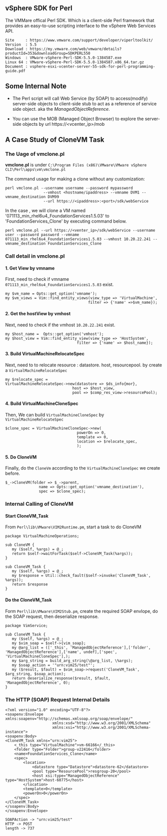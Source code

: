 vSphere SDK for Perl
---------------------

The VMMare offical Perl SDK. Which is a client-side Perl framework that provides an easy-to-use scripting interface to the vSphere Web Services API.

~~~~~~~~~~
Site     : https://www.vmware.com/support/developer/viperltoolkit/
Version  : 5.5
Download : https://my.vmware.com/web/vmware/details?productId=353&downloadGroup=SDKPERL550
Windows  : VMware-vSphere-Perl-SDK-5.5.0-1384587.exe
Linux 64 : VMware-vSphere-Perl-SDK-5.5.0-1384587.x86_64.tar.gz
Document : vsphere-esxi-vcenter-server-55-sdk-for-perl-programming-guide.pdf
~~~~~~~~~~


Some Internal Note
-------------------

* The Perl script will call Web Service (by SOAP) to access(modify) server-side objects to client-side stub to act as a reference of service side object. aka the _ManagedObjectReference_.

* You can use the MOB (Managed Object Browser) to explore the server-side objects by url https://<vcenter_ip>/mob


A Case Study of CloneVM Task
-----------------------------

### The Uage of vmclone.pl 

**vmclone.pl** is under `C:\Program Files (x86)\VMware\VMware vSphere CLI\Perl\apps\vm\vmclone.pl`

The command usage for making a clone without any customization:

~~~~~~~~~~~
perl vmclone.pl --username username --password mypassword
                 --vmhost <hostname/ipaddress> --vmname DVM1 --vmname_destination DVM99
                 --url https://<ipaddress>:<port>/sdk/webService
~~~~~~~~~~~

In the case , we will clone a VM named '071113_min_rhel6u4_FoundationServices1.5.03' to 'FoundationServices_Clone' by executing command below.

~~~~~~~~~~~
perl vmclone.pl --url https://<venter_ip>/sdk/webService --username user --password password --vmname 071113_min_rhel6u4_FoundationServices1.5.03 --vmhost 10.20.22.241 --vmname_destination FoundationServices_Clone
~~~~~~~~~~~

### Call detail in vmclone.pl

#### 1. Get View by vmname

First, need to check if vmname `071113_min_rhel6u4_FoundationServices1.5.03` exist.

~~~~~~~~~~~
my $vm_name = Opts::get_option('vmname');
my $vm_views = Vim::find_entity_views(view_type => 'VirtualMachine',
                                     filter => {'name' =>$vm_name});
~~~~~~~~~~~

#### 2. Get the hostView by vmhost

Next, need to check if the vmhost `10.20.22.241` exist.

~~~~~~~~~~~
my $host_name =  Opts::get_option('vmhost');
my $host_view = Vim::find_entity_view(view_type => 'HostSystem',
                                filter => {'name' => $host_name});
~~~~~~~~~~~

#### 3. Build VirtualMachineRelocateSpec

Next, need to to relocate resource : datastore. host, resourcepool. by create a `VirtualMachineRelocateSpec` 

~~~~~~~~~~~
my $relocate_spec =
VirtualMachineRelocateSpec->new(datastore => $ds_info{mor},
                              host => $host_view,
                              pool => $comp_res_view->resourcePool);
~~~~~~~~~~~

#### 4. Build VirtualMachineCloneSpec

Then, We can build `VirtualMachineCloneSpec` by `VirtualMachineRelocateSpec`

~~~~~~~~~~~
$clone_spec = VirtualMachineCloneSpec->new(
                                powerOn => 0,
                                template => 0,
                                location => $relocate_spec,
                                );
~~~~~~~~~~~

#### 5. Do CloneVM 

Finally, do the `CloneVm` according to the `VirtualMachineCloneSpec` we create before.
~~~~~~~~~~~
$_->CloneVM(folder => $_->parent,
               name => Opts::get_option('vmname_destination'),
               spec => $clone_spec);
~~~~~~~~~~~

### Internal Calling of CloneVM

#### Start CloneVM_Task
From `Perl\lib\VMware\VIM2Runtime.pm`, start a task to do CloneVM

~~~~~~~~~~~
package VirtualMachineOperations;

sub CloneVM {
   my ($self, %args) = @_;
   return $self->waitForTask($self->CloneVM_Task(%args));
}

sub CloneVM_Task {
   my ($self, %args) = @_;
   my $response = Util::check_fault($self->invoke('CloneVM_Task', %args));
   return $response
}

~~~~~~~~~~~

#### Do the CloneVM_Task

Form `Perl\lib\VMware\VIM2Stub.pm`, create the required SOAP envlope, do the SOAP request, then deserialize response. 

~~~~~~~~~~~
package VimService;

sub CloneVM_Task {
   my ($self, %args) = @_;
   my $vim_soap = $self->{vim_soap};
   my @arg_list = (['_this', 'ManagedObjectReference'],['folder', 'ManagedObjectReference'],['name', undef],['spec', 'VirtualMachineCloneSpec'],);
   my $arg_string = build_arg_string(\@arg_list, \%args);
   my $soap_action = '"urn:vim25/test"';
   my ($result, $fault) = $vim_soap->request('CloneVM_Task', $arg_string, $soap_action);
   return deserialize_response($result, $fault, 'ManagedObjectReference', 0);
}
~~~~~~~~~~~

### The HTTP (SOAP) Request Internal Details

~~~~~~~~~~~~~~~~~~~~~~~~~~~~~~~~~~~~~~~~~~~~~~~~~~~~~~~~~~~~~~~~~~~~~~~~~~~~~~~~
<?xml version="1.0" encoding="UTF-8"?>
<soapenv:Envelope xmlns:soapenv="http://schemas.xmlsoap.org/soap/envelope/"
                     xmlns:xsd="http://www.w3.org/2001/XMLSchema"
                     xmlns:xsi="http://www.w3.org/2001/XMLSchema-instance">
<soapenv:Body>
<CloneVM_Task xmlns="urn:vim25">
    <_this type="VirtualMachine">vm-66166</_this>
    <folder type="Folder">group-v22416</folder>
    <name>FoundationServices_Clone</name>
    <spec>
        <location>
            <datastore type="Datastore">datastore-62</datastore>
            <pool type="ResourcePool">resgroup-20</pool>
            <host xsi:type="ManagedObjectReference" type="HostSystem">host-60775</host>
        </location>
        <template>0</template>
        <powerOn>0</powerOn>
    </spec>
</CloneVM_Task>
</soapenv:Body>
</soapenv:Envelope>

SOAPAction -> "urn:vim25/test"
HTTP -> POST
length -> 737
~~~~~~~~~~~~~~~~~~~~~~~~~~~~~~~~~~~~~~~~~~~~~~~~~~~~~~~~~~~~~~~~~~~~~~~~~~~~~~~~
